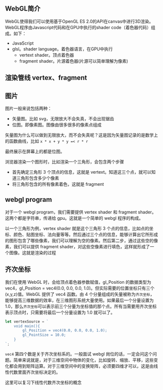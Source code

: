 ## WebGL简介
WebGL使得我们可以使用基于OpenGL ES 2.0的API在canvas中进行3D渲染。WebGL程序由Javascript代码和在GPU中执行的shader code（着色器代码）组成。如下：
- JavaScript
- glsl。shader language。着色器语言，在GPU中执行
  - vertext shader。顶点着色器
  - fragment shader。片源着色器(片源可以简单理解为像素)

## 渲染管线 vertex、fragment



## 图片

图片一般来说包括两种：

- 矢量图。比如 svg，无限放大不会失真，不会出现锯齿
- 位图。即像素图。图像由很多很多的像素点组成

矢量图为什么可以做到无限放大，而不会失真呢？这是因为矢量图记录的是数学上的函数曲线，比如 `x * x + y * y =< r * r`

最终展示在屏幕上的都是位图。

浏览器渲染一个图形时，比如渲染一个三角形，会包含两个步骤

- 首先确定三角形 3 个顶点的信息，这就是 vertext。知道这三个点，就可以知道三角形包含多少个像素
- 将三角形包含的所有像素着色，这就是 fragment

## webgl program

对于一个 webgl program，我们需要提供 vertex shader 和 fragment shader。这两个都是字符串，传递给 gpu。这就是一个简单的 webgl 程序的构成。

以一个三角形为例，vertex shader 就是这个三角形 3 个点的信息，比如点的坐标、颜色、贴图坐标、法向量等等。然后通过三个点的信息，能够计算出它所形成的图形包含了哪些像素，我们可以理解为空的像素。然后第二步，通过这些空的像素，我们可以提供 fragment shader，对这些空像素进行填色，这样就形成了一个图像。这就是渲染的过程

## 齐次坐标

我们在使用 WebGL 时，会给顶点着色器参数赋值，gl_Position 的数据类型为 vec4，gl_Position = vec4(0.0, 0.0, 0.0, 1.0)。但实际需要的位置坐标只有三个(x,y,z)值。WebGL 提供了 vec4 函数。由 4 个分量组成的矢量被称为`齐次坐标`，能够提高三维数据的效率，在三维图形系统大量使用。如果最后一个分量设置为 1.0，那么`齐次坐标`可以表示前三个分量为坐标值的那个点。所有当需要用齐次坐标表示顶点时，只需要将最后一个分量设置为 1.0 就可以了。

```js
let vertexSource = `
    void main(){
        gl_Position = vec4(0.0, 0.0, 0.0, 1.0);
        gl_PointSize = 10.0;
    }
`;
```

`vec4` 第四个数是关于齐次坐标系的。一般面试 webgl 岗位的话，一定会问这个问题。简单来说就是，对于三维空间中物体的变化，比如旋转、缩放、平移，这些变化都会用到矩阵运算。对于三维空间中的变换矩阵，必须要四维才可以，这是由线性代数里面齐次坐标决定的。

这里可以复习下线性代数齐次坐标的概念
